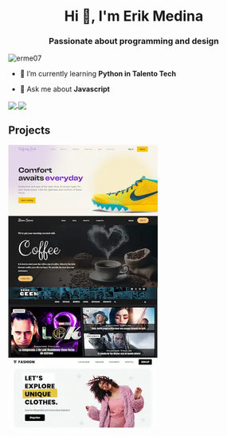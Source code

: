 <h1 align="center">Hi 👋, I'm Erik Medina</h1>
<h3 align="center">Passionate about programming and design</h3>

<p align="left">
    <img
        src="https://komarev.com/ghpvc/?username=erme07&label=Profile%20views&color=0e75b6&style=flat" alt="erme07"
    />
</p>

- 📖 I’m currently learning **Python in Talento Tech**

- 💬 Ask me about **Javascript**

<a href="https://github.com/erme07">
    <img
        align="center"
        src="https://github-readme-stats.vercel.app/api?username=erme07&show_icons=true&include_all_commits=true&line_height=30&count_private=true&theme=transparent&hide=contribs,issues&border_color=8080804d"
    />
    <img
        align="center"
        src="https://github-readme-stats.vercel.app/api/top-langs/?username=erme07&langs_count=6&line_height=34&theme=transparent&layout=compact&hide=papyrus&border_color=8080804d"
    />
</a>

<h2>Projects</h2>

<a href="https://shoes-landing.pages.dev/">
    <img
        align="center"
        src="a.webp"
    />
 </a>
<a href="https://coffee-landpage.pages.dev/">
    <img
        align="center"
        src="b.webp"
    />
</a>
<a href="https://zona-geek.pages.dev/">
    <img
        align="center"
        src="c.webp"
    />
</a>
<a href="https://fashion-shopping-landing.pages.dev/">
    <img
        align="center"
        src="d.webp"
    />
</a>
